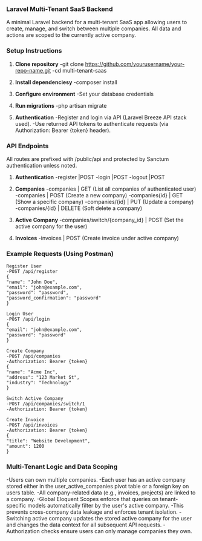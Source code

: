 ### Laravel Multi-Tenant SaaS Backend

A minimal Laravel backend for a multi-tenant SaaS app allowing users to create, manage, and switch between multiple companies. All data and actions are scoped to the currently active company.

### Setup Instructions

1. **Clone repository**
   -git clone https://github.com/yourusername/your-repo-name.git
   -cd multi-tenant-saas

2. **Install dependenciesy**
    -composer install

3. **Configure environment**
    -Set your database credentials

4. **Run migrations**
    -php artisan migrate

5. **Authentication**
    -Register and login via API (Laravel Breeze API stack used).
    -Use returned API tokens to authenticate requests (via Authorization: Bearer {token} header).



### API Endpoints    
All routes are prefixed with /public/api and protected by Sanctum authentication unless noted.

1. **Authentication**
    -register   |POST
    -login      |POST
    -logout     |POST

2. **Companies**
    -companies      | GET (List all companies of authenticated user)
    -companies      | POST (Create a new company)
    -companies{id}  | GET (Show a specific company)
    -companies/{id} | PUT (Update a company)
    -companies/{id} | DELETE (Soft delete a company)

3. **Active Company**
    -companies/switch/{company_id} | POST (Set the active company for the user)

4. **Invoices**
    -invoices | POST (Create invoice under active company)	



### Example Requests (Using Postman)
    Register User
    -POST /api/register
    {
    "name": "John Doe",
    "email": "john@example.com",
    "password": "password",
    "password_confirmation": "password"
    }

    Login User
    -POST /api/login
    {
    "email": "john@example.com",
    "password": "password"
    }

    Create Company
    -POST /api/companies
    -Authorization: Bearer {token}
    {
    "name": "Acme Inc",
    "address": "123 Market St",
    "industry": "Technology"
    }

    Switch Active Company
    -POST /api/companies/switch/1
    -Authorization: Bearer {token}

    Create Invoice
    -POST /api/invoices
    -Authorization: Bearer {token}
    {
    "title": "Website Development",
    "amount": 1200
    }



### Multi-Tenant Logic and Data Scoping
-Users can own multiple companies.
-Each user has an active company stored either in the user_active_companies pivot table or a foreign key on users table.
-All company-related data (e.g., invoices, projects) are linked to a company.
-Global Eloquent Scopes enforce that queries on tenant-specific models automatically filter by the user's active company.
-This prevents cross-company data leakage and enforces tenant isolation.
-Switching active company updates the stored active company for the user and changes the data context for all subsequent API requests.
-Authorization checks ensure users can only manage companies they own.